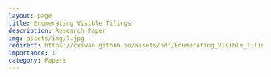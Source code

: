 ```yaml
---
layout: page
title: Enumerating Visible Tilings
description: Research Paper 
img: assets/img/7.jpg
redirect: https://cxswan.github.io/assets/pdf/Enumerating_Visible_Tilings.pdf
importance: 1
category: Papers
---
```

